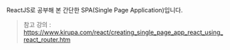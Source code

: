 ReactJS로 공부해 본 간단한 SPA(Single Page Application)입니다.
<br/>
> 참고 강의 : https://www.kirupa.com/react/creating_single_page_app_react_using_react_router.htm
